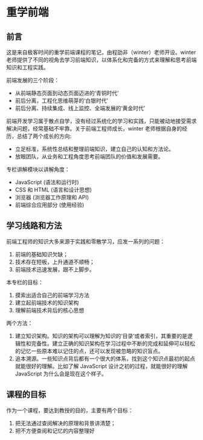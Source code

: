 # 重学前端

## 前言

这是来自极客时间的重学前端课程的笔记，由程劭非（winter）老师开设。winter 老师提供了不同的视角去学习前端知识，以体系化和完备的方式来理解和思考前端知识和工程实践。

前端发展的三个阶段：

- 从前端静态页面到动态页面迈进的‘青铜时代’
- 前后分离，工程化思维萌芽的‘白银时代’
- 前后分离、持续集成、线上监控、全端发展的‘黄金时代’

前端开发学习属于散点自学，没有经过系统化的学习和实践，只能被动地接受需求解决问题，经常基础不牢靠。关于前端工程师成长，winter 老师根据自身的经历，总结了两个成长的方向:

- 立足标准，系统性总结和整理前端知识，建立自己的认知和方法论。
- 放眼团队，从业务和工程角度思考前端团队的价值和发展需要。

专栏讲解模块以讲解角度：

- JavaScript (语法和运行时)
- CSS 和 HTML (语言和设计思想)
- 浏览器 (浏览器工作原理和 API)
- 前端综合应用部分 (使用经验)

## 学习线路和方法

前端工程师的知识大多来源于实践和零散学习，应发一系列的问题：

1. 前端的基础知识欠缺；
2. 技术存在短板，上升通道不顺畅；
3. 前端技术迅速发展，跟不上脚步。

本专栏的目标：

1. 摸索出适合自己的前端学习方法
2. 建立起前端技术的知识架构
3. 理解前端技术背后的核心思想

两个方法：

1. 建立知识架构。知识的架构可以理解为知识的‘目录’或者索引，其重要的是逻辑性和完备性。建立正确的知识架构在学习过程中不断的完成和延伸可以轻松的记忆一些原本难以记住的点，还可以发现被忽略的知识盲点。
2. 追本溯源。一些知识点背后都有一个很大的体系，找到这个知识点最初的起点就能很好的理解。比如了解 JavaScript 设计之初的过程，就能很好的理解 JavaScript 为什么会是现在这个样子。

## 课程的目标

作为一个课程，要达到教授的目的，主要有两个目标：

1. 把无法通过查阅解决的原理和背景讲清楚；
2. 把不方便查阅和记忆的内容整理好
